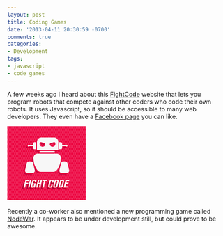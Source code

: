 ```yaml
---
layout: post
title: Coding Games
date: '2013-04-11 20:30:59 -0700'
comments: true
categories:
- Development
tags:
- javascript
- code games
---
```


A few weeks ago I heard about this [FightCode][1] website that lets you
program robots that compete against other coders who code their own robots. It
uses Javascript, so it should be accessible to many web developers. They even
have a [Facebook page][2] you can like.

![Fight Code logo][3]

Recently a co-worker also mentioned a new programming game called [NodeWar][4].
It appears to be under development still, but could prove to be awesome.

[1]: http://fightcodegame.com/
[2]: http://www.facebook.com/fightcodegame
[3]: /images/posts/fight-code.png
[4]: http://nodewar.com/
